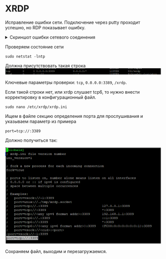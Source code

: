 # XRDP

Исправление ошибки сети. Подключение через putty проходит успешно, но RDP показывает ошибку.

<details>
<summary>Скриншот ошибки сетевого соединения</summary>

![Alt text](images/ubuntu%20xrdp%20error.png)

</details>

Проверяем состояние сети
```
sudo netstat -lntp
```

Должна присутствовать такая строка
![Alt text](images/ubuntu%20xrdp%20listen%20tcp.png)

Ключевые параметры проверки: `tcp`, `0.0.0.0:3389`, `/xrdp`.

Если такой строки нет, или xrdp слушает tcp6, то нужно внести корректировку в конфигурационный файл.

```
sudo nano /etc/xrdp/xrdp.ini
```

Ищем в файле секцию определения порта для прослушивания и указываем параметр из примера
```
port=tcp://:3389
```

Должно получиться так:

![xrdp.ini](images/ubuntu%20xrdp%20ini.png)

Сохраняем файл, выходим и перезагружаемся.
